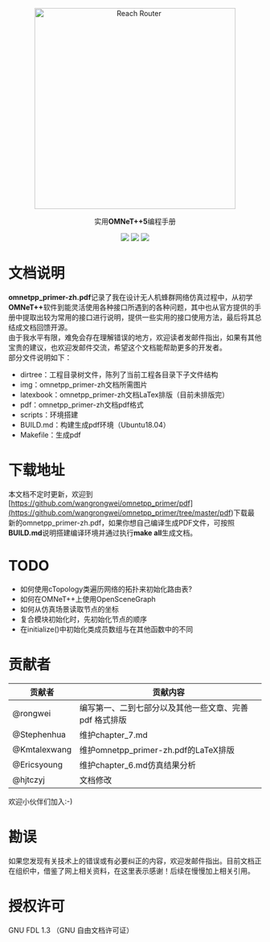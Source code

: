 <p align="center">
  <a href="https://reach.tech/router/">
    <img alt="Reach Router" src="./img/logo-horizontal.png" width="400">
  </a>
</p>

<p align="center">
  实用<b>OMNeT++5</b>编程手册
</p>

<p align="center">
  <a href="https://github.com/wangrongwei/omnetpp_primer/stargazers"><img src="https://img.shields.io/github/stars/wangrongwei/omnetpp_primer.svg?style=flat&label=Star"></a>
  <a href="https://github.com/wangrongwei/omnetpp_primer/fork"><img src="https://img.shields.io/github/forks/wangrongwei/omnetpp_primer.svg?style=flat&label=Fork"></a>
  <a href="https://github.com/wangrongwei/omnetpp_primer/watchers"><img src="https://img.shields.io/github/watchers/wangrongwei/omnetpp_primer.svg?style=flat&label=Watch"></a>
</p>

# 文档说明 #

<b>omnetpp_primer-zh.pdf</b>记录了我在设计无人机蜂群网络仿真过程中，从初学<b>OMNeT++</b>软件到能灵活使用各种接口所遇到的各种问题，其中也从官方提供的手册中提取出较为常用的接口进行说明，提供一些实用的接口使用方法，最后将其总结成文档回馈开源。</br>
由于我水平有限，难免会存在理解错误的地方，欢迎读者发邮件指出，如果有其他宝贵的建议，也欢迎发邮件交流，希望这个文档能帮助更多的开发者。</br>
部分文件说明如下：

- dirtree：工程目录树文件，陈列了当前工程各目录下子文件结构
- img：omnetpp_primer-zh文档所需图片
- latexbook：omnetpp_primer-zh文档LaTex排版（目前未排版完）
- pdf：omnetpp_primer-zh文档pdf格式
- scripts：环境搭建
- BUILD.md：构建生成pdf环境（Ubuntu18.04）
- Makefile：生成pdf

# 下载地址 #

本文档不定时更新，欢迎到[https://github.com/wangrongwei/omnetpp_primer/pdf](<https://github.com/wangrongwei/omnetpp_primer/tree/master/pdf>)下载最新的omnetpp_primer-zh.pdf，如果你想自己编译生成PDF文件，可按照**BUILD.md**说明搭建编译环境并通过执行**make all**生成文档。

# TODO #

- 如何使用cTopology类遍历网络的拓扑来初始化路由表?
- 如何在OMNeT++上使用OpenSceneGraph
- 如何从仿真场景读取节点的坐标
- 复合模块初始化时，先初始化节点的顺序
- 在initialize()中初始化类成员数组与在其他函数中的不同

# 贡献者 #

| 贡献者 | 贡献内容 |
| ------ | -------- |
| @rongwei | 编写第一、二到七部分以及其他一些文章、完善 pdf 格式排版 |
| @Stephenhua | 维护chapter_7.md |
| @Kmtalexwang | 维护omnetpp_primer-zh.pdf的LaTeX排版 |
| @Ericsyoung | 维护chapter_6.md仿真结果分析 |
| @hjtczyj | 文档修改 |

欢迎小伙伴们加入:-)

# 勘误 #

如果您发现有关技术上的错误或有必要纠正的内容，欢迎发邮件指出。目前文档正在组织中，借鉴了网上相关资料，在这里表示感谢！后续在慢慢加上相关引用。

# 授权许可 #

GNU FDL 1.3 （GNU 自由文档许可证）

[travis-image]: https://api.travis-ci.org/wangrongwei/omnetpp_primer.svg
[travis-url]: https://travis-ci.org/wangrongwei/omnetpp_primer
[npm-image]: https://img.shields.io/npm/v/omnetpp_primer.svg
[npm-url]: https://npmjs.org/package/omnetpp_primer
[downloads-image]: https://img.shields.io/npm/dm/omnetpp_primer.svg
[downloads-url]: https://npmjs.org/package/omnetpp_primer
